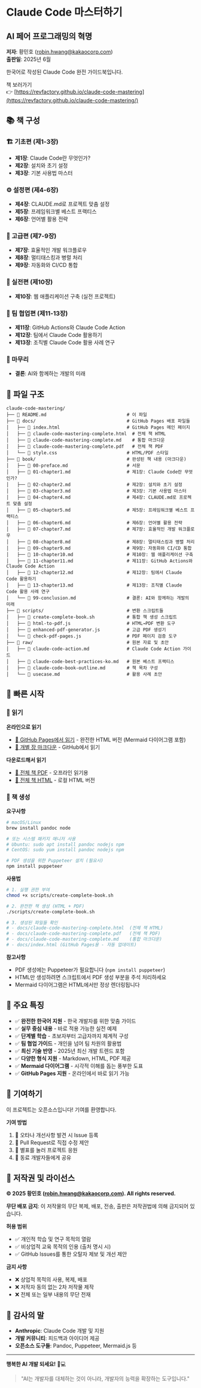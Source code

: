 # Claude Code 마스터하기
## AI 페어 프로그래밍의 혁명

**저자**: 황민호 (robin.hwang@kakaocorp.com)  
**출판일**: 2025년 6월  

한국어로 작성된 Claude Code 완전 가이드북입니다.

책 보러가기  
👉 [https://revfactory.github.io/claude-code-mastering](https://revfactory.github.io/claude-code-mastering/)

## 📚 책 구성

### 🏗️ 기초편 (제1-3장)
- **제1장**: Claude Code란 무엇인가?
- **제2장**: 설치와 초기 설정
- **제3장**: 기본 사용법 마스터

### ⚙️ 설정편 (제4-6장)
- **제4장**: CLAUDE.md로 프로젝트 맞춤 설정
- **제5장**: 프레임워크별 베스트 프랙티스
- **제6장**: 언어별 활용 전략

### 🚀 고급편 (제7-9장)
- **제7장**: 효율적인 개발 워크플로우
- **제8장**: 멀티태스킹과 병렬 처리
- **제9장**: 자동화와 CI/CD 통합

### 💼 실전편 (제10장)
- **제10장**: 웹 애플리케이션 구축 (실전 프로젝트)

### 👥 팀 협업편 (제11-13장)
- **제11장**: GitHub Actions와 Claude Code Action
- **제12장**: 팀에서 Claude Code 활용하기
- **제13장**: 조직별 Claude Code 활용 사례 연구

### 📖 마무리
- **결론**: AI와 함께하는 개발의 미래

## 📁 파일 구조

```
claude-code-mastering/
├── 📄 README.md                              # 이 파일
├── 📁 docs/                                  # GitHub Pages 배포 파일들
│   ├── 📄 index.html                         # GitHub Pages 메인 페이지
│   ├── 📄 claude-code-mastering-complete.html  # 전체 책 HTML
│   ├── 📄 claude-code-mastering-complete.md    # 통합 마크다운
│   ├── 📄 claude-code-mastering-complete.pdf   # 전체 책 PDF
│   └── 📄 style.css                          # HTML/PDF 스타일
├── 📁 book/                                  # 완성된 책 내용 (마크다운)
│   ├── 📄 00-preface.md                      # 서문
│   ├── 📄 01-chapter1.md                     # 제1장: Claude Code란 무엇인가?
│   ├── 📄 02-chapter2.md                     # 제2장: 설치와 초기 설정
│   ├── 📄 03-chapter3.md                     # 제3장: 기본 사용법 마스터
│   ├── 📄 04-chapter4.md                     # 제4장: CLAUDE.md로 프로젝트 맞춤 설정
│   ├── 📄 05-chapter5.md                     # 제5장: 프레임워크별 베스트 프랙티스
│   ├── 📄 06-chapter6.md                     # 제6장: 언어별 활용 전략
│   ├── 📄 07-chapter7.md                     # 제7장: 효율적인 개발 워크플로우
│   ├── 📄 08-chapter8.md                     # 제8장: 멀티태스킹과 병렬 처리
│   ├── 📄 09-chapter9.md                     # 제9장: 자동화와 CI/CD 통합
│   ├── 📄 10-chapter10.md                    # 제10장: 웹 애플리케이션 구축
│   ├── 📄 11-chapter11.md                    # 제11장: GitHub Actions와 Claude Code Action
│   ├── 📄 12-chapter12.md                    # 제12장: 팀에서 Claude Code 활용하기
│   ├── 📄 13-chapter13.md                    # 제13장: 조직별 Claude Code 활용 사례 연구
│   └── 📄 99-conclusion.md                   # 결론: AI와 함께하는 개발의 미래
├── 📁 scripts/                               # 변환 스크립트들
│   ├── 🔧 create-complete-book.sh            # 통합 책 생성 스크립트
│   ├── 🔧 html-to-pdf.js                     # HTML→PDF 변환 도구
│   ├── 🔧 enhanced-pdf-generator.js          # 고급 PDF 생성기
│   └── 🔧 check-pdf-pages.js                 # PDF 페이지 검증 도구
├── 📁 raw/                                   # 원본 자료 및 초안
│   ├── 📄 claude-code-action.md              # Claude Code Action 가이드
│   ├── 📄 claude-code-best-practices-ko.md   # 원본 베스트 프랙티스
│   ├── 📄 claude-code-book-outline.md        # 책 목차 구성
│   └── 📄 usecase.md                         # 활용 사례 초안
```

## 🚀 빠른 시작

### 📖 읽기

**온라인으로 읽기**
- [📄 GitHub Pages에서 읽기](https://revfactory.github.io/claude-code-mastering/) - 완전한 HTML 버전 (Mermaid 다이어그램 포함)
- [📖 개별 장 마크다운](book/) - GitHub에서 읽기

**다운로드해서 읽기**
- [📄 전체 책 PDF](docs/claude-code-mastering-complete.pdf) - 오프라인 읽기용
- [📄 전체 책 HTML](docs/claude-code-mastering-complete.html) - 로컬 HTML 버전

### 🔧 책 생성

**요구사항**
```bash
# macOS/Linux
brew install pandoc node

# 또는 시스템 패키지 매니저 사용
# Ubuntu: sudo apt install pandoc nodejs npm
# CentOS: sudo yum install pandoc nodejs npm

# PDF 생성을 위한 Puppeteer 설치 (필요시)
npm install puppeteer
```

**사용법**
```bash
# 1. 실행 권한 부여
chmod +x scripts/create-complete-book.sh

# 2. 완전한 책 생성 (HTML + PDF)
./scripts/create-complete-book.sh

# 3. 생성된 파일들 확인
# - docs/claude-code-mastering-complete.html  (전체 책 HTML)
# - docs/claude-code-mastering-complete.pdf   (전체 책 PDF)
# - docs/claude-code-mastering-complete.md    (통합 마크다운)
# - docs/index.html (GitHub Pages용 - 자동 업데이트)
```

**참고사항**
- PDF 생성에는 Puppeteer가 필요합니다 (`npm install puppeteer`)
- HTML만 생성하려면 스크립트에서 PDF 생성 부분을 주석 처리하세요
- Mermaid 다이어그램은 HTML에서만 정상 렌더링됩니다

## 🎯 주요 특징

- ✅ **완전한 한국어 지원** - 한국 개발자를 위한 맞춤 가이드
- ✅ **실무 중심 내용** - 바로 적용 가능한 실전 예제
- ✅ **단계별 학습** - 초보자부터 고급자까지 체계적 구성
- ✅ **팀 협업 가이드** - 개인을 넘어 팀 차원의 활용법
- ✅ **최신 기술 반영** - 2025년 최신 개발 트렌드 포함
- ✅ **다양한 형식 지원** - Markdown, HTML, PDF 제공
- ✅ **Mermaid 다이어그램** - 시각적 이해를 돕는 풍부한 도표
- ✅ **GitHub Pages 지원** - 온라인에서 바로 읽기 가능

## 🤝 기여하기

이 프로젝트는 오픈소스입니다! 기여를 환영합니다.

**기여 방법**

1. 📝 오타나 개선사항 발견 시 Issue 등록
2. 🔀 Pull Request로 직접 수정 제안
3. 🌟 별표를 눌러 프로젝트 응원
4. 📢 동료 개발자들에게 공유

## 📄 저작권 및 라이선스

**© 2025 황민호 (robin.hwang@kakaocorp.com). All rights reserved.**

**무단 배포 금지**: 이 저작물의 무단 복제, 배포, 전송, 출판은 저작권법에 의해 금지되어 있습니다.

**허용 범위**
- ✅ 개인적 학습 및 연구 목적의 열람
- ✅ 비상업적 교육 목적의 인용 (출처 명시 시)
- ✅ GitHub Issues를 통한 오탈자 제보 및 개선 제안

**금지 사항**
- ❌ 상업적 목적의 사용, 복제, 배포
- ❌ 저작자 동의 없는 2차 저작물 제작
- ❌ 전체 또는 일부 내용의 무단 전재

## 🙏 감사의 말

- **Anthropic**: Claude Code 개발 및 지원
- **개발 커뮤니티**: 피드백과 아이디어 제공
- **오픈소스 도구들**: Pandoc, Puppeteer, Mermaid.js 등

---

**행복한 AI 개발 되세요!** 🤖💻

> "AI는 개발자를 대체하는 것이 아니라, 개발자의 능력을 확장하는 도구입니다."
